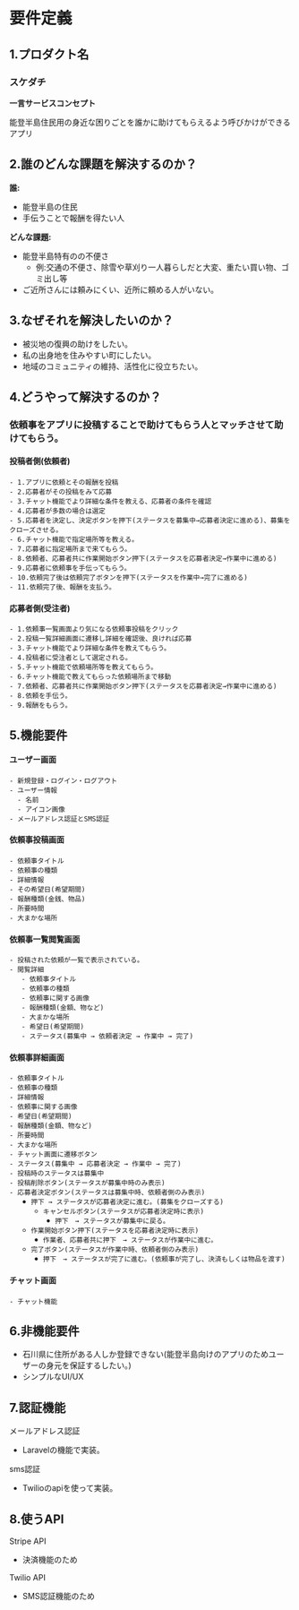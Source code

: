 # 要件定義

## 1.プロダクト名

### スケダチ
**一言サービスコンセプト**

能登半島住民用の身近な困りごとを誰かに助けてもらえるよう呼びかけができるアプリ

## 2.誰のどんな課題を解決するのか？
**誰:**
- 能登半島の住民
- 手伝うことで報酬を得たい人

**どんな課題:**
- 能登半島特有のの不便さ
   - 例:交通の不便さ、除雪や草刈り一人暮らしだと大変、重たい買い物、ゴミ出し等 
- ご近所さんには頼みにくい、近所に頼める人がいない。

## 3.なぜそれを解決したいのか？  
- 被災地の復興の助けをしたい。  
- 私の出身地を住みやすい町にしたい。
- 地域のコミュニティの維持、活性化に役立ちたい。

## 4.どうやって解決するのか？

### 依頼事をアプリに投稿することで助けてもらう人とマッチさせて助けてもらう。

   #### 投稿者側(依頼者)
    - 1.アプリに依頼とその報酬を投稿
    - 2.応募者がその投稿をみて応募
    - 3.チャット機能でより詳細な条件を教える、応募者の条件を確認
    - 4.応募者が多数の場合は選定
    - 5.応募者を決定し、決定ボタンを押下(ステータスを募集中→応募者決定に進める)、募集をクローズさせる。
    - 6.チャット機能で指定場所等を教える。
    - 7.応募者に指定場所まで来てもらう。
    - 8.依頼者、応募者共に作業開始ボタン押下(ステータスを応募者決定→作業中に進める)
    - 9.応募者に依頼事を手伝ってもらう。
    - 10.依頼完了後は依頼完了ボタンを押下(ステータスを作業中→完了に進める)
    - 11.依頼完了後、報酬を支払う。

   #### 応募者側(受注者)
    - 1.依頼事一覧画面より気になる依頼事投稿をクリック
    - 2.投稿一覧詳細画面に遷移し詳細を確認後、良ければ応募
    - 3.チャット機能でより詳細な条件を教えてもらう。
    - 4.投稿者に受注者として選定される。
    - 5.チャット機能で依頼場所等を教えてもらう。
    - 6.チャット機能で教えてもらった依頼場所まで移動
    - 7.依頼者、応募者共に作業開始ボタン押下(ステータスを応募者決定→作業中に進める)
    - 8.依頼を手伝う。
    - 9.報酬をもらう。

## 5.機能要件

#### ユーザー画面
    - 新規登録・ログイン・ログアウト
    - ユーザー情報
      - 名前
      - アイコン画像
    - メールアドレス認証とSMS認証
     
#### 依頼事投稿画面
    - 依頼事タイトル
    - 依頼事の種類
    - 詳細情報
    - その希望日(希望期間)
    - 報酬種類(金銭、物品)
    - 所要時間
    - 大まかな場所

#### 依頼事一覧閲覧画面
    - 投稿された依頼が一覧で表示されている。
    - 閲覧詳細
       - 依頼事タイトル
       - 依頼事の種類
       - 依頼事に関する画像
       - 報酬種類(金額、物など)
       - 大まかな場所
       - 希望日(希望期間)
       - ステータス(募集中 → 依頼者決定 → 作業中 → 完了)

#### 依頼事詳細画面
    - 依頼事タイトル
    - 依頼事の種類
    - 詳細情報
    - 依頼事に関する画像
    - 希望日(希望期間)
    - 報酬種類(金額、物など)
    - 所要時間
    - 大まかな場所
    - チャット画面に遷移ボタン
    - ステータス(募集中 → 応募者決定 → 作業中 → 完了)
    - 投稿時のステータスは募集中
    - 投稿削除ボタン(ステータスが募集中時のみ表示)
    - 応募者決定ボタン(ステータスは募集中時、依頼者側のみ表示)
       ⚫︎ 押下 → ステータスが応募者決定に進む。(募集をクローズする)
          ⚪︎ キャンセルボタン(ステータスが応募者決定時に表示)
             ⚫︎ 押下　→ ステータスが募集中に戻る。 
       ⚪︎ 作業開始ボタン押下(ステータスを応募者決定時に表示)
          ⚫︎ 作業者、応募者共に押下　→ ステータスが作業中に進む。
       ⚪︎ 完了ボタン(ステータスが作業中時、依頼者側のみ表示)
          ⚫︎ 押下　→ ステータスが完了に進む。(依頼事が完了し、決済もしくは物品を渡す)
   
#### チャット画面
    - チャット機能
    
## 6.非機能要件
- 石川県に住所がある人しか登録できない(能登半島向けのアプリのためユーザーの身元を保証するしたい。)
- シンプルなUI/UX

## 7.認証機能
メールアドレス認証
   - Laravelの機能で実装。

sms認証
   - Twilioのapiを使って実装。

## 8.使うAPI
Stripe API
   - 決済機能のため
     
Twilio API
   - SMS認証機能のため

